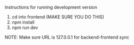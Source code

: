 Instructions for running development version

1. cd into frontend (MAKE SURE YOU DO THIS)
2. npm install
3. npm run dev

NOTE: Make sure URL is 127.0.0.1 for backend-frontend sync
